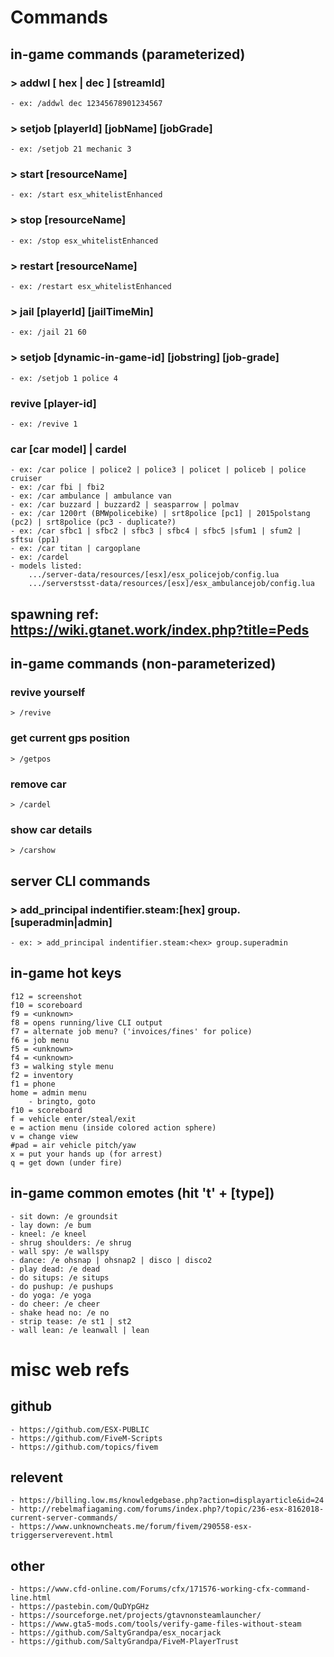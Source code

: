 # Commands
## in-game commands (parameterized)
### > addwl [ hex | dec ] [streamId]
    - ex: /addwl dec 12345678901234567
    
### > setjob [playerId] [jobName] [jobGrade]
    - ex: /setjob 21 mechanic 3
    
### > start [resourceName]
    - ex: /start esx_whitelistEnhanced
    
### > stop [resourceName]
    - ex: /stop esx_whitelistEnhanced
    
### > restart [resourceName]
    - ex: /restart esx_whitelistEnhanced

### > jail [playerId] [jailTimeMin]
    - ex: /jail 21 60
    
### > setjob [dynamic-in-game-id] [jobstring] [job-grade]
    - ex: /setjob 1 police 4
    
### revive [player-id]
    - ex: /revive 1
    
### car [car model] | cardel
    - ex: /car police | police2 | police3 | policet | policeb | police cruiser
    - ex: /car fbi | fbi2
    - ex: /car ambulance | ambulance van
    - ex: /car buzzard | buzzard2 | seasparrow | polmav
    - ex: /car 1200rt (BMWpolicebike) | srt8police [pc1] | 2015polstang (pc2) | srt8police (pc3 - duplicate?)
    - ex: /car sfbc1 | sfbc2 | sfbc3 | sfbc4 | sfbc5 |sfum1 | sfum2 | sftsu (pp1)
    - ex: /car titan | cargoplane 
    - ex: /cardel
    - models listed:
        .../server-data/resources/[esx]/esx_policejob/config.lua
        .../serverstsst-data/resources/[esx]/esx_ambulancejob/config.lua
        
## spawning ref: https://wiki.gtanet.work/index.php?title=Peds

## in-game commands (non-parameterized)
### revive yourself
    > /revive

### get current gps position
    > /getpos
    
### remove car
    > /cardel

### show car details
    > /carshow

## server CLI commands
### > add_principal indentifier.steam:[hex] group.[superadmin|admin]
    - ex: > add_principal indentifier.steam:<hex> group.superadmin


## in-game hot keys
    f12 = screenshot
    f10 = scoreboard
    f9 = <unknown>
    f8 = opens running/live CLI output
    f7 = alternate job menu? ('invoices/fines' for police)
    f6 = job menu
    f5 = <unknown>
    f4 = <unknown>
    f3 = walking style menu
    f2 = inventory
    f1 = phone
    home = admin menu
        - bringto, goto
    f10 = scoreboard
    f = vehicle enter/steal/exit
    e = action menu (inside colored action sphere)
    v = change view
    #pad = air vehicle pitch/yaw 
    x = put your hands up (for arrest)
    q = get down (under fire)
    
## in-game common emotes (hit 't' + [type])
    - sit down: /e groundsit
    - lay down: /e bum
    - kneel: /e kneel
    - shrug shoulders: /e shrug
    - wall spy: /e wallspy
    - dance: /e ohsnap | ohsnap2 | disco | disco2
    - play dead: /e dead
    - do situps: /e situps
    - do pushup: /e pushups
    - do yoga: /e yoga
    - do cheer: /e cheer
    - shake head no: /e no
    - strip tease: /e st1 | st2
    - wall lean: /e leanwall | lean

# misc web refs
## github
    - https://github.com/ESX-PUBLIC
    - https://github.com/FiveM-Scripts
    - https://github.com/topics/fivem
    
## relevent
    - https://billing.low.ms/knowledgebase.php?action=displayarticle&id=24
    - http://rebelmafiagaming.com/forums/index.php?/topic/236-esx-8162018-current-server-commands/
    - https://www.unknowncheats.me/forum/fivem/290558-esx-triggerserverevent.html

## other
    - https://www.cfd-online.com/Forums/cfx/171576-working-cfx-command-line.html
    - https://pastebin.com/QuDYpGHz
    - https://sourceforge.net/projects/gtavnonsteamlauncher/
    - https://www.gta5-mods.com/tools/verify-game-files-without-steam
    - https://github.com/SaltyGrandpa/esx_nocarjack
    - https://github.com/SaltyGrandpa/FiveM-PlayerTrust

